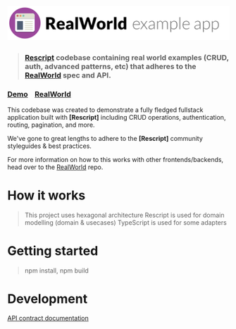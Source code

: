# ![RealWorld Rescript & Typescript App](logo.png)

> ### [Rescript](https://rescript-lang.org/) codebase containing real world examples (CRUD, auth, advanced patterns, etc) that adheres to the [RealWorld](https://github.com/gothinkster/realworld) spec and API.


### [Demo](https://demo.realworld.io/)&nbsp;&nbsp;&nbsp;&nbsp;[RealWorld](https://github.com/gothinkster/realworld)


This codebase was created to demonstrate a fully fledged fullstack application built with **[Rescript]** including CRUD operations, authentication, routing, pagination, and more.

We've gone to great lengths to adhere to the **[Rescript]** community styleguides & best practices.

For more information on how to this works with other frontends/backends, head over to the [RealWorld](https://github.com/gothinkster/realworld) repo.


# How it works

> This project uses hexagonal architecture
> Rescript is used for domain modelling (domain & usecases)
> TypeScript is used for some adapters

# Getting started

> npm install, npm build

# Development

[API contract documentation](https://realworld-docs.netlify.app/docs/specs/backend-specs/endpoints)
